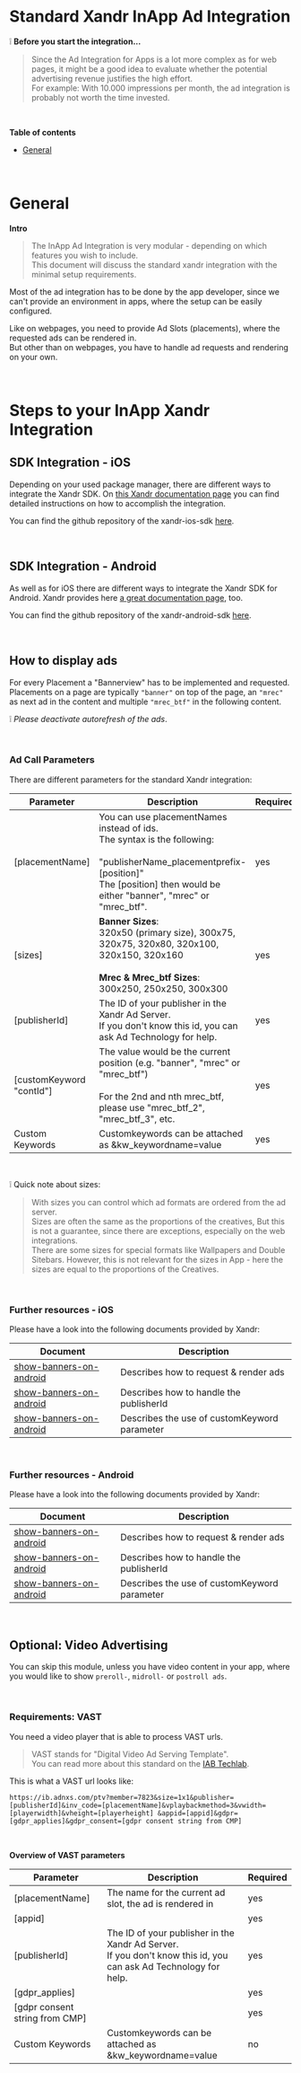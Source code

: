 # Standard Xandr InApp Ad Integration

:grey_exclamation: **Before you start the integration...**
> Since the Ad Integration for Apps is a lot more complex as for web pages, it might be a good idea to evaluate whether the potential advertising revenue justifies the high effort.<br>
> For example: With 10.000 impressions per month, the ad integration is probably not worth the time invested.

<br>

**Table of contents**

 - [General](#general)

<br>

# General

**Intro**

> The InApp Ad Integration is very modular - depending on which features you wish to include.<br>
> This document will discuss the standard xandr integration with the minimal setup requirements.

Most of the ad integration has to be done by the app developer, since we can't provide an environment in apps, where the setup can be easily configured.



Like on webpages, you need to provide Ad Slots (placements), where the requested ads can be rendered in.<br>
But other than on webpages, you have to handle ad requests and rendering on your own.

<br>


# Steps to your InApp Xandr Integration


## SDK Integration - iOS

Depending on your used package manager, there are different ways to integrate the Xandr SDK.
On [this Xandr documentation page](https://docs.xandr.com/bundle/mobile-sdk/page/ios-sdk-migration-and-integration.html) you can find detailed instructions on how to accomplish the integration.

You can find the github repository of the xandr-ios-sdk [here](https://github.com/appnexus/mobile-sdk-ios).

<br>


## SDK Integration - Android

As well as for iOS there are different ways to integrate the Xandr SDK for Android. 
Xandr provides here [a great documentation page](https://docs.xandr.com/bundle/mobile-sdk/page/android-sdk-integration-instructions.html), too.

You can find the github repository of the xandr-android-sdk [here](https://github.com/appnexus/mobile-sdk-android).

<br>



## How to display ads

For every Placement a "Bannerview" has to be implemented and requested.<br>
Placements on a page are typically `"banner"` on top of the page, an `"mrec"` as next ad in the content and multiple `"mrec_btf"` in the following content.

:grey_exclamation: _Please deactivate autorefresh of the ads_.


<br>

### Ad Call Parameters

There are different parameters for the standard Xandr integration:


| Parameter                | Description                                | Required |
|--------------------------|--------------------------------------------|----------|
| [placementName]          | You can use placementNames instead of ids.<br>The syntax is the following:<br><br>"publisherName_placementprefix-[position]"<br>The [position] then would be either "banner", "mrec" or "mrec_btf". | yes      |
| [sizes]                  | **Banner Sizes**:<br>320x50 (primary size), 300x75, 320x75, 320x80, 320x100, 320x150, 320x160<br><br>**Mrec & Mrec_btf Sizes**:<br>300x250, 250x250, 300x300       | yes      |
| [publisherId]            | The ID of your publisher in the Xandr Ad Server.<br>If you don't know this id, you can ask Ad Technology for help.                     | yes      |
| [customKeyword "contId"] | The value would be the current position (e.g. "banner", "mrec" or "mrec_btf")<br><br>For the 2nd and nth mrec_btf, please use "mrec_btf_2", "mrec_btf_3", etc.                                       | yes      |
| Custom Keywords          | Customkeywords can be attached as &kw_keywordname=value      | yes      |


<br>

:grey_exclamation: Quick note about sizes:
> With sizes you can control which ad formats are ordered from the ad server.<br>
> Sizes are often the same as the proportions of the creatives, But this is not a guarantee, since there are exceptions, especially on the web integrations.<br>
> There are some sizes for special formats like Wallpapers and Double Sitebars. However, this is not relevant for the sizes in App - here the sizes are equal to the proportions of the Creatives.


<br>



### Further resources - iOS


Please have a look into the following documents provided by Xandr:


| Document                 | Description                                | 
|--------------------------|--------------------------------------------|
| [show-banners-on-android](https://docs.xandr.com/bundle/mobile-sdk/page/show-banners-on-ios.html) | Describes how to request & render ads | 
| [show-banners-on-android](https://docs.xandr.com/bundle/mobile-sdk/page/publisher-id-for-ios.html) | Describes how to handle the publisherId | 
| [show-banners-on-android](https://docs.xandr.com/bundle/mobile-sdk/page/single-request-mode-for-ios.html) | Describes the use of customKeyword parameter| 


<br>




### Further resources - Android


Please have a look into the following documents provided by Xandr:


| Document                 | Description                                | 
|--------------------------|--------------------------------------------|
| [show-banners-on-android](https://docs.xandr.com/bundle/mobile-sdk/page/show-banners-on-android.html) | Describes how to request & render ads | 
| [show-banners-on-android](https://docs.xandr.com/bundle/mobile-sdk/page/publisher-id-for-android.html) | Describes how to handle the publisherId | 
| [show-banners-on-android](https://docs.xandr.com/bundle/mobile-sdk/page/single-request-mode-for-android.html) | Describes the use of customKeyword parameter| 



<br>



## Optional: Video Advertising

You can skip this module, unless you have video content in your app, where you would like to show `preroll-`, `midroll-` or `postroll ads`.


<br>

### Requirements: VAST

You need a video player that is able to process VAST urls.

> VAST stands for "Digital Video Ad Serving Template".<br>
> You can read more about this standard on the [IAB Techlab](https://iabtechlab.com/standards/vast/).

This is what a VAST url looks like:

`https://ib.adnxs.com/ptv?member=7823&size=1x1&publisher=[publisherId]&inv_code=[placementName]&vplaybackmethod=3&vwidth=[playerwidth]&vheight=[playerheight] &appid=[appid]&gdpr=[gdpr_applies]&gdpr_consent=[gdpr consent string from CMP]`


<br>

**Overview of VAST parameters**

| Parameter                      | Description                                                                                                         | Required |
|--------------------------------|---------------------------------------------------------------------------------------------------------------------|----------|
| [placementName]                | The name for the current ad slot, the ad is rendered in                                                             | yes      |
| [appid]                        |                                                                                                                     | yes      |
| [publisherId]                  | The ID of your publisher in the Xandr Ad Server. <br>If you don't know this id, you can ask Ad Technology for help. | yes      |
| [gdpr_applies]                 |                                                                                                                     | yes      |
| [gdpr consent string from CMP] |                                                                                                                     | yes      |
| Custom Keywords                | Customkeywords can be attached as &kw_keywordname=value                                                             | no       |





